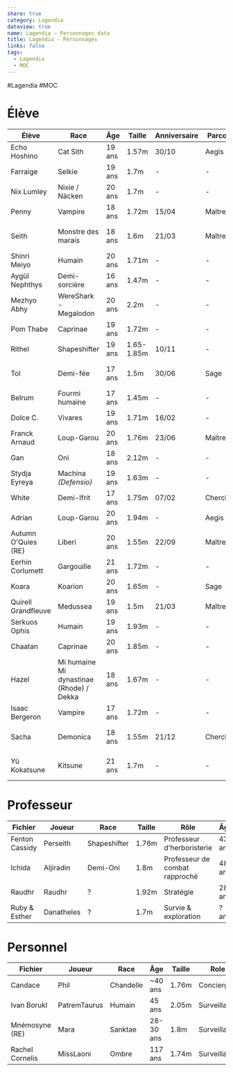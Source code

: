 ```yaml
---
share: true
category: Lagendia
dataview: true
name: Lagendia — Personnages data
title: Lagendia - Personnages
links: false
tags:
  - Lagendia
  - MOC
---
```


#Lagendia #MOC
# Élève

| Élève                                                                                              | Race                                                                    | Âge    | Taille     | Anniversaire | Parcours  | Club                           |
| -------------------------------------------------------------------------------------------------- | ----------------------------------------------------------------------- | ------ | ---------- | ------------ | --------- | ------------------------------ |
| Echo Hoshino             | Cat Sith                                                                | 19 ans | 1.57m      | 30/10        | Aegis     | Jardinage & Journalisme        |
| Farraige                     | Selkie                                                                  | 19 ans | 1.7m       | \-           | \-        | \- & \-                        |
| Nix Lumley                 | Nixie / Näcken                                                          | 20 ans | 1.7m       | \-           | \-        | \- & \-                        |
| Penny                           | Vampire                                                                 | 18 ans | 1.72m      | 15/04        | Maître    | Jardinage & Journalisme        |
| Seith                           | Monstre des marais                                                      | 18 ans | 1.6m       | 21/03        | Maître    | Prestation magique & Duel      |
| Shinri Meiyo             | Humain                                                                  | 20 ans | 1.71m      | \-           | \-        | Sport & Cuisine                |
| Aygül Nephthys         | Demi-sorcière                                                           | 16 ans | 1.47m      | \-           | \-        | Sport & Duel                   |
| Mezhyo Abhy               | WereShark - Megalodon                                                   | 20 ans | 2.2m       | \-           | \-        | Jardinage & Cuisine            |
| Pom Thabe                   | Caprinae                                                                | 19 ans | 1.72m      | \-           | \-        | Jardinage & \-                 |
| Rithel                         | Shapeshifter                                                            | 19 ans | 1.65-1.85m | 10/11        | \-        | Sport & Journalisme            |
| Tol                               | Demi-fée                                                                | 17 ans | 1.5m       | 30/06        | Sage      | Prestation magique & \-        |
| Belrum                          | Fourmi humaine                                                          | 17 ans | 1.45m      | \-           | \-        | \- & \-                        |
| Dolce C.                      | Vivares                                                                 | 19 ans | 1.71m      | 16/02        | \-        | Cuisine & Duel                 |
| Franck Arnaud            | Loup-Garou                                                              | 20 ans | 1.76m      | 23/06        | Maître    | Duel & Cuisine                 |
| Gan                                | Oni                                                                     | 18 ans | 2.12m      | \-           | \-        | \- & \-                        |
| Stydja Eyreya            | Machina _(Defensio)_                                                    | 19 ans | 1.63m      | \-           | \-        | \- & \-                        |
| White                            | Demi-Ifrit                                                              | 17 ans | 1.75m      | 07/02        | Chercheur | Journalisme & \-               |
| Adrian                           | Loup-Garou                                                              | 20 ans | 1.94m      | \-           | Aegis     | Sport & Duel                   |
| Autumn O'Quies (RE) | Liberi | 20 ans | 1.55m      | 22/09        | Maître    | Sport & Duel                   |
| Eerhin Corlumett       | Gargouille                                                              | 21 ans | 1.72m      | \-           | \-        | \- & \-                        |
| Koara                             | Koarion                                                                 | 20 ans | 1.65m      | \-           | Sage      | \- & \-                        |
| Quirell Grandfleuve | Medussea                                                                | 19 ans | 1.5m       | 21/03        | Maître    | Sport & Duel                   |
| Serkuos Ophis             | Humain                                                                  | 19 ans | 1.93m      | \-           | \-        | \- & \-                        |
| Chaatan                        | Caprinae                                                                | 20 ans | 1.85m      | \-           | \-        | Sport & Duel                   |
| Hazel                            | Mi humaine Mi dynastinae (Rhode) / Dekka                                | 18 ans | 1.67m      | \-           | \-        | Journalisme & \-               |
| Isaac Bergeron          | Vampire                                                                 | 17 ans | 1.72m      | \-           | \-        | Cuisine & \-                   |
| Sacha                            | Demonica                                                                | 18 ans | 1.55m      | 21/12        | Chercheur | Jardinage & Prestation magique |
| Yû Kokatsune              | Kitsune                                                                 | 21 ans | 1.7m       | \-           | \-        | Prestation magique & \-        |


# Professeur

| Fichier                                                                               | Joueur     | Race         | Taille | Rôle                           | Âge    | Anniversaire |
| ------------------------------------------------------------------------------------- | ---------- | ------------ | ------ | ------------------------------ | ------ | ------------ |
| Fenton Cassidy | Perseith   | Shapeshifter | 1.76m  | Professeur d’herboristerie     | 43 ans | 02/02        |
| Ichida                 | Aljiradin  | Demi-Oni     | 1.8m   | Professeur de combat rapproché | 48 ans | 14/02        |
| Raudhr                 | Raudhr     | ?            | 1.92m  | Stratégie                      | 28 ans | 31/10        |
| Ruby & Esther   | Danatheles | ?            | 1.7m   | Survie & exploration           | ? ans  | ?            |


# Personnel

| Fichier                                                                                | Joueur       | Race                                                                 | Âge       | Taille | Role         | Anniversaire |
| -------------------------------------------------------------------------------------- | ------------ | -------------------------------------------------------------------- | --------- | ------ | ------------ | ------------ |
| Candace                 | Phil         | Chandelle                                                            | ~40 ans   | 1.76m  | Concierge    | 7/08         |
| Ivan Borukl         | PatremTaurus | Humain                                                               | 45 ans    | 2.05m  | Surveillant  | /            |
| Mnémosyne (RE)   | Mara         | Sanktae | 28-30 ans | 1.8m   | Surveillante | 15/06        |
| Rachel Cornelis | MissLaoni    | Ombre                                                                | 117 ans   | 1.74m  | Surveillant  | 18/03        |


